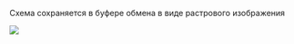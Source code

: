 Схема сохраняется в буфере обмена в виде растрового изображения

[![](https://mermaid.ink/img/pako:eNoljU0KwjAQRq8SZmWhvUAWgtob6M50Edr0B5tGYoJIKehGr9OFBVHsGSY3MsFZzbx5fF8PuSoEUChbdc5rrg3ZpawjflaLPX5xdA8c8YNzFpEkWa737oaTu-KET3yFfxYw2Xj5jbMHk7tnkU8IIRCDFFrypvANfSAMTC2kYED9WnB9YMC6wXvcGrW9dDlQo62IQStb1UBL3p78ZY8FNyJteKW5_CvDDx1tS1c?type=png)](https://mermaid.live/edit#pako:eNoljU0KwjAQRq8SZmWhvUAWgtob6M50Edr0B5tGYoJIKehGr9OFBVHsGSY3MsFZzbx5fF8PuSoEUChbdc5rrg3ZpawjflaLPX5xdA8c8YNzFpEkWa737oaTu-KET3yFfxYw2Xj5jbMHk7tnkU8IIRCDFFrypvANfSAMTC2kYED9WnB9YMC6wXvcGrW9dDlQo62IQStb1UBL3p78ZY8FNyJteKW5_CvDDx1tS1c)
